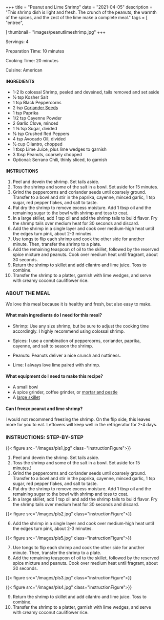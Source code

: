 
+++
title = "Peanut and Lime Shrimp"
date = "2021-04-05"
description = "This shrimp dish is light and fresh. The crunch of the peanuts, the warmth of the spices, and the zest of the lime make a complete meal."
tags = [
    "entree",
  
]
thumbnail= "images/peanutlimeshrimp.jpg"
+++

Servings: 4 <!--more-->

Preparation Time: 10 minutes

Cooking Time: 20 minutes

Cuisine: American

#### INGREDIENTS 

* 1-2 lb colossal Shrimp, peeled and deveined, tails removed and set aside
* ½ tsp Kosher Salt
* 1 tsp Black Peppercorns
* 2 tsp [Coriander Seeds](https://amzn.to/3rVIRcC)
* 1 tsp Paprika
* 1/2 tsp Cayenne Powder 
* 2 Garlic Clove, minced
* 1 ⅛ tsp Sugar, divided
* ⅛ tsp Crushed Red Peppers
* 4 tsp Avocado Oil, divided
* ½ cup Cilantro, chopped
* 1 tbsp Lime Juice, plus lime wedges to garnish
* 3 tbsp Peanuts, coarsely chopped
* Optional: Serrano Chili, thinly sliced, to garnish

#### INSTRUCTIONS 

1. Peel and devein the shrimp. Set tails aside. 
2. Toss the shrimp and some of the salt in a bowl. Set aside for 15 minutes.
3. Grind the peppercorns and coriander seeds until coarsely ground. Transfer to a bowl and stir in the paprika, cayenne, minced garlic, 1 tsp sugar, red pepper flakes, and salt to taste.
4. Pat dry the shrimp to remove excess moisture. Add 1 tbsp oil and the remaining sugar to the bowl with shrimp and toss to coat.
5. In a large skillet, add 1 tsp oil and add the shrimp tails to build flavor. Fry the shrimp tails over medium heat for 30 seconds and discard. 
6.  Add the shrimp in a single layer and cook over medium-high heat until the edges turn pink, about 2-3 minutes.
7. Use tongs to flip each shrimp and cook the other side for another minute. Then, transfer the shrimp to a plate.
8. Add the remaining teaspoon of oil to the skillet, followed by the reserved spice mixture and peanuts. Cook over medium heat until fragrant, about 30 seconds.
9. Return the shrimp to skillet and add cilantro and lime juice. Toss to combine.
10. Transfer the shrimp to a platter, garnish with lime wedges, and serve with creamy coconut cauliflower rice. 

### ABOUT THE MEAL 

We love this meal because it is healthy and fresh, but also easy to make. 

#### What main ingredients do I need for this meal?

* Shrimp: Use any size shrimp, but be sure to adjust the cooking time accordingly. I highly recommend using colossal shrimp. 

* Spices: I use a combination of peppercorns, coriander, paprika, cayenne, and salt to season the shrimp.  

* Peanuts: Peanuts deliver a nice crunch and nuttiness. 

* Lime: I always love lime paired with shrimp. 

#### What equipment do I need to make this recipe?

* A small bowl 
* A spice grinder, coffee grinder, or [mortar and pestle](https://amzn.to/3ur2t9e)
* A [large skillet](https://amzn.to/2PGxMhz)

#### Can I freeze peanut and lime shrimp?

I would not recommend freezing the shrimp. On the flip side, this leaves more for you to eat. Leftovers will keep well in the refrigerator for 2-4 days. 

### INSTRUCTIONS: STEP-BY-STEP 

{{< figure src="/images/pls1.jpg" class="instructionFigure">}}

1. Peel and devein the shrimp. Set tails aside. 
2. Toss the shrimp and some of the salt in a bowl. Set aside for 15 minutes.)
3. Grind the peppercorns and coriander seeds until coarsely ground. Transfer to a bowl and stir in the paprika, cayenne, minced garlic, 1 tsp sugar, red pepper flakes, and salt to taste.
4. Pat dry the shrimp to remove excess moisture. Add 1 tbsp oil and the remaining sugar to the bowl with shrimp and toss to coat.
5. In a large skillet, add 1 tsp oil and add the shrimp tails to build flavor. Fry the shrimp tails over medium heat for 30 seconds and discard. 

{{< figure src="/images/pls2.jpg" class="instructionFigure">}}

6.  Add the shrimp in a single layer and cook over medium-high heat until the edges turn pink, about 2-3 minutes.

{{< figure src="/images/pls5.jpg" class="instructionFigure">}}

7. Use tongs to flip each shrimp and cook the other side for another minute. Then, transfer the shrimp to a plate.
8. Add the remaining teaspoon of oil to the skillet, followed by the reserved spice mixture and peanuts. Cook over medium heat until fragrant, about 30 seconds.

{{< figure src="/images/pls3.jpg" class="instructionFigure">}}

{{< figure src="/images/pls4.jpg" class="instructionFigure">}}

9. Return the shrimp to skillet and add cilantro and lime juice. Toss to combine.
10. Transfer the shrimp to a platter, garnish with lime wedges, and serve with creamy coconut cauliflower rice. 
